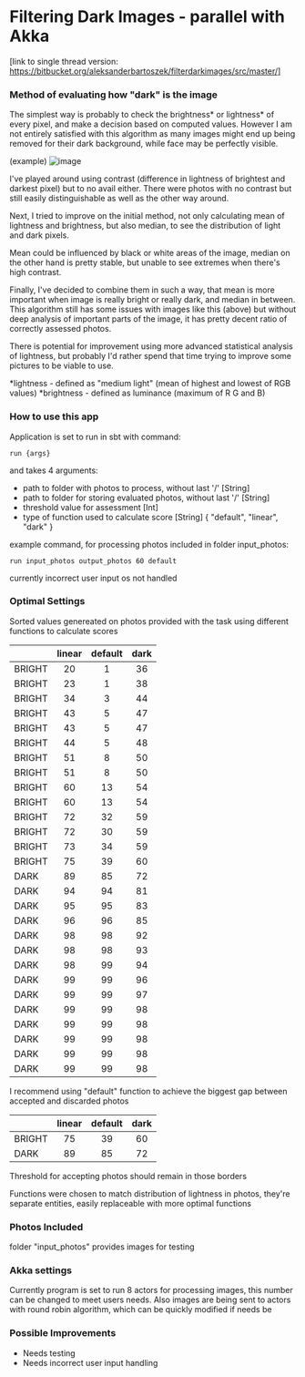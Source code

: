 # Filtering Dark Images - parallel with Akka 

[link to single thread version: https://bitbucket.org/aleksanderbartoszek/filterdarkimages/src/master/]

### Method of evaluating how "dark" is the image

The simplest way is probably to check the brightness* or lightness* of every pixel, and make a decision based on computed values. 
However I am not entirely satisfied with this algorithm as many images might end up being removed for their dark background, while face may be perfectly visible.

(example)
![image](https://user-images.githubusercontent.com/53653426/168883036-cdf13391-7f84-49e6-abd2-de42f076d797.png)

I've played around using contrast (difference in lightness of brightest and darkest pixel) but to no avail either. There were photos with no contrast but still easily distinguishable as well as the other way around.

Next, I tried to improve on the initial method, not only calculating mean of lightness and brightness, but also median, to see the distribution of light and dark pixels.

Mean could be influenced by black or white areas of the image, median on the other hand is pretty stable, but unable to see extremes when there's high contrast.

Finally, I've decided to combine them in such a way, that mean is more important when image is really bright or really dark, and median in between.
This algorithm still has some issues with images like this (above) but without deep analysis of important parts of the image, it has pretty decent ratio of correctly assessed photos.

There is potential for improvement using more advanced statistical analysis of lightness, but probably I'd rather spend that time trying to improve some pictures to be viable to use.

*lightness - defined as "medium light" (mean of highest and lowest of RGB values)
*brightness - defined as luminance (maximum of R G and B)

### How to use this app

Application is set to run in sbt with command: 

`run {args}`

and takes 4 arguments:

- path to folder with photos to process, without last '/' [String]
- path to folder for storing evaluated photos, without last '/' [String]
- threshold value for assessment [Int]
- type of function used to calculate score [String] { "default", "linear", "dark" }

example command, for processing photos included in folder input_photos:

`run input_photos output_photos 60 default`

currently incorrect user input os not handled

### Optimal Settings

Sorted values genereated on photos provided with the task using different functions to calculate scores

|        | linear |   default   |    dark   |
|--------|:------:|:-----------:|:---------:|
| BRIGHT |   20   |      1      |     36    |
| BRIGHT |   23   |      1      |     38    |
| BRIGHT |   34   |      3      |     44    |
| BRIGHT |   43   |      5      |     47    |
| BRIGHT |   43   |      5      |     47    |
| BRIGHT |   44   |      5      |     48    |
| BRIGHT |   51   |      8      |     50    |
| BRIGHT |   51   |      8      |     50    |
| BRIGHT |   60   |      13     |     54    |
| BRIGHT |   60   |      13     |     54    |
| BRIGHT |   72   |      32     |     59    |
| BRIGHT |   72   |      30     |     59    |
| BRIGHT |   73   |      34     |     59    |
| BRIGHT |   75   |      39     |     60    |
|  DARK  |   89   |      85     |     72    |
|  DARK  |   94   |      94     |     81    |
|  DARK  |   95   |      95     |     83    |
|  DARK  |   96   |      96     |     85    |
|  DARK  |   98   |      98     |     92    |
|  DARK  |   98   |      98     |     93    |
|  DARK  |   98   |      99     |     94    |
|  DARK  |   99   |      99     |     96    |
|  DARK  |   99   |      99     |     97    |
|  DARK  |   99   |      99     |     98    |
|  DARK  |   99   |      99     |     98    |
|  DARK  |   99   |      99     |     98    |
|  DARK  |   99   |      99     |     98    |
|  DARK  |   99   |      99     |     98    |

I recommend using "default" function to achieve the biggest gap between accepted and discarded photos

|        | linear |   default   |    dark   |
|--------|:------:|:-----------:|:---------:|
| BRIGHT |   75   |      39     |     60    |
|  DARK  |   89   |      85     |     72    |

Threshold for accepting photos should remain in those borders

Functions were chosen to match distribution of lightness in photos, they're separate entities, easily replaceable with more optimal functions

### Photos Included

folder "input_photos" provides images for testing

### Akka settings

Currently program is set to run 8 actors for processing images, this number can be changed to meet users needs. 
Also images are being sent to actors with round robin algorithm, which can be quickly modified if needs be

### Possible Improvements

- Needs testing
- Needs incorrect user input handling
